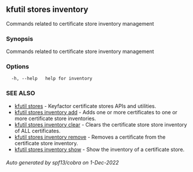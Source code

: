 ## kfutil stores inventory

Commands related to certificate store inventory management

### Synopsis

Commands related to certificate store inventory management

### Options

```
  -h, --help   help for inventory
```

### SEE ALSO

* [kfutil stores](kfutil_stores.md)	 - Keyfactor certificate stores APIs and utilities.
* [kfutil stores inventory add](kfutil_stores_inventory_add.md)	 - Adds one or more certificates to one or more certificate store inventories.
* [kfutil stores inventory clear](kfutil_stores_inventory_clear.md)	 - Clears the certificate store store inventory of ALL certificates.
* [kfutil stores inventory remove](kfutil_stores_inventory_remove.md)	 - Removes a certificate from the certificate store inventory.
* [kfutil stores inventory show](kfutil_stores_inventory_show.md)	 - Show the inventory of a certificate store.

###### Auto generated by spf13/cobra on 1-Dec-2022
